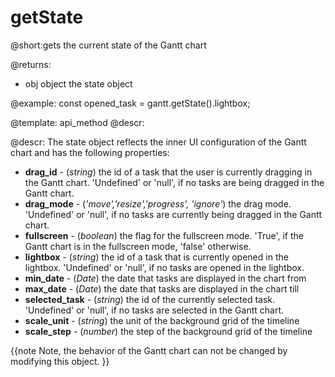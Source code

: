 getState
=============

@short:gets the current state of the Gantt chart
	
@returns:
- obj	object 	the state object

@example:
const opened_task = gantt.getState().lightbox;

@template:	api_method
@descr:

@descr: 
The state object reflects the inner UI configuration of the Gantt chart and has the following properties:

- <b>drag_id</b> - (<i>string</i>) the id of a task that the user is currently dragging in the Gantt chart. 'Undefined' or 'null', if no tasks are being dragged in the Gantt chart.
- <b>drag_mode</b> - (<i>'move','resize','progress', 'ignore'</i>) the drag mode. 'Undefined' or 'null', if no tasks are currently being dragged in the Gantt chart.
- <b>fullscreen</b> - (<i>boolean</i>) the flag for the fullscreen mode. 'True', if the Gantt chart is in the fullscreen mode, 'false' otherwise.
- <b>lightbox</b> - (<i>string</i>) the id of a task that is currently opened in the lightbox. 'Undefined' or 'null', if no tasks are opened in the lightbox.
- <b>min_date</b> - (<i>Date</i>) the date that tasks are displayed in the chart from
- <b>max_date</b> - (<i>Date</i>) the date that tasks are displayed in the chart till 
- <b>selected_task</b> - (<i>string</i>) the id of the currently selected task. 'Undefined' or 'null', if no tasks are selected in the Gantt chart.
- **scale_unit** - (*string*) the unit of the background grid of the timeline
- **scale_step** - (*number*) the step of the background grid of the timeline
  

{{note
Note, the  behavior of the Gantt chart can not be changed by modifying this object.
}}

